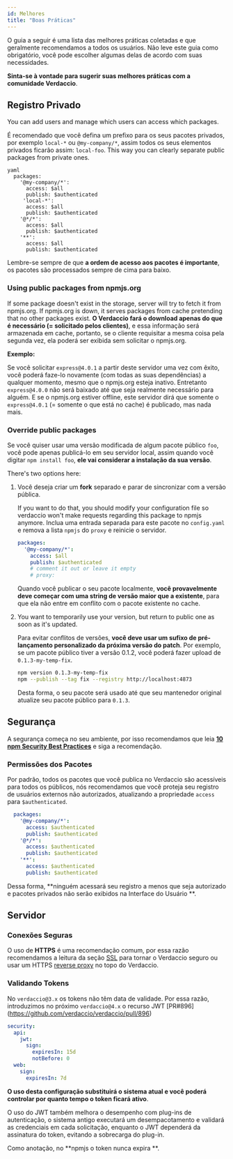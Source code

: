 ```yaml
---
id: Melhores
title: "Boas Práticas"
---
```


O guia a seguir é uma lista das melhores práticas coletadas e que geralmente recomendamos a todos os usuários. Não leve este guia como obrigatório, você pode escolher algumas delas de acordo com suas necessidades.

**Sinta-se à vontade para sugerir suas melhores práticas com a comunidade Verdaccio**.

## Registro Privado

You can add users and manage which users can access which packages.

É recomendado que você defina um prefixo para os seus pacotes privados, por exemplo `local-*` ou `@my-company/*`, assim todos os seus elementos privados ficarão assim: `local-foo`. This way you can clearly separate public packages from private ones.

    yaml
      packages:
        '@my-company/*':
          access: $all
          publish: $authenticated
         'local-*':
          access: $all
          publish: $authenticated
        '@*/*':
          access: $all
          publish: $authenticated
        '**':
          access: $all
          publish: $authenticated

Lembre-se sempre de que **a ordem de acesso aos pacotes é importante**, os pacotes são processados sempre de cima para baixo.

### Using public packages from npmjs.org

If some package doesn't exist in the storage, server will try to fetch it from npmjs.org. If npmjs.org is down, it serves packages from cache pretending that no other packages exist. **O Verdaccio fará o download apenas do que é necessário (= solicitado pelos clientes)**, e essa informação será armazenada em cache, portanto, se o cliente requisitar a mesma coisa pela segunda vez, ela poderá ser exibida sem solicitar o npmjs.org.

**Exemplo:**

Se você solicitar `express@4.0.1` a partir deste servidor uma vez com êxito, você poderá faze-lo novamente (com todas as suas dependências) a qualquer momento, mesmo que o npmjs.org esteja inativo. Entretanto `express@4.0.0` não será baixado até que seja realmente necessário para alguém. E se o npmjs.org estiver offline, este servidor dirá que somente o `express@4.0.1` (= somente o que está no cache) é publicado, mas nada mais.

### Override public packages

Se você quiser usar uma versão modificada de algum pacote público `foo`, você pode apenas publicá-lo em seu servidor local, assim quando você digitar `npm install foo`, **ele vai considerar a instalação da sua versão**.

There's two options here:

1. Você deseja criar um **fork** separado e parar de sincronizar com a versão pública.
    
    If you want to do that, you should modify your configuration file so verdaccio won't make requests regarding this package to npmjs anymore. Inclua uma entrada separada para este pacote no `config.yaml` e remova a lista `npmjs` do `proxy` e reinicie o servidor.
    
    ```yaml
    packages:
      '@my-company/*':
        access: $all
        publish: $authenticated
        # comment it out or leave it empty
        # proxy:
    ```
    
    Quando você publicar o seu pacote localmente, **você provavelmente deve começar com uma string de versão maior que a existente**, para que ela não entre em conflito com o pacote existente no cache.

2. You want to temporarily use your version, but return to public one as soon as it's updated.
    
    Para evitar conflitos de versões, **você deve usar um sufixo de pré-lançamento personalizado da próxima versão do patch**. Por exemplo, se um pacote público tiver a versão 0.1.2, você poderá fazer upload de `0.1.3-my-temp-fix`.
    
    ```bash
    npm version 0.1.3-my-temp-fix
    npm --publish --tag fix --registry http://localhost:4873
    ```
    
    Desta forma, o seu pacote será usado até que seu mantenedor original atualize seu pacote público para `0.1.3`.

## Segurança

A segurança começa no seu ambiente, por isso recomendamos que leia **[10 npm Security Best Practices](https://snyk.io/blog/ten-npm-security-best-practices/)** e siga a recomendação.

### Permissões dos Pacotes

Por padrão, todos os pacotes que você publica no Verdaccio são acessíveis para todos os públicos, nós recomendamos que você proteja seu registro de usuários externos não autorizados, atualizando a propriedade `access` para `$authenticated`.

```yaml
  packages:
    '@my-company/*':
      access: $authenticated
      publish: $authenticated
    '@*/*':
      access: $authenticated
      publish: $authenticated
    '**':
      access: $authenticated
      publish: $authenticated
   ```

Dessa forma, **ninguém acessará seu registro a menos que seja autorizado e pacotes privados não serão exibidos na Interface do Usuário **.

## Servidor

### Conexões Seguras

O uso de **HTTPS** é uma recomendação comum, por essa razão recomendamos a leitura da seção [SSL](ssl.md) para tornar o Verdaccio seguro ou usar um HTTPS [reverse proxy](reverse-proxy.md) no topo do Verdaccio.

### Validando Tokens

No `verdaccio@3.x` os tokens não têm data de validade. Por essa razão, introduzimos no próximo `verdaccio@4.x` o recurso JWT [PR#896] (https://github.com/verdaccio/verdaccio/pull/896)

```yaml
security:
  api:
    jwt:
      sign:
        expiresIn: 15d
        notBefore: 0
  web:
    sign:
      expiresIn: 7d
```

**O uso desta configuração substituirá o sistema atual e você poderá controlar por quanto tempo o token ficará ativo**.

O uso do JWT também melhora o desempenho com plug-ins de autenticação, o sistema antigo executará um desempacotamento e validará as credenciais em cada solicitação, enquanto o JWT dependerá da assinatura do token, evitando a sobrecarga do plug-in.

Como anotação, no **npmjs o token nunca expira **.